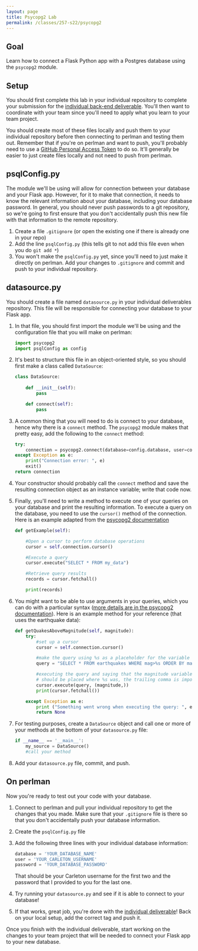 ```yaml
---
layout: page
title: Psycopg2 Lab
permalink: /classes/257-s22/psycopg2
---
```


## Goal
Learn how to connect a Flask Python app with a Postgres database using the `psycopg2` module.

## Setup

You should first complete this lab in your individual repository to complete your submission for the [individual back-end deliverable](project-4-ind). 
You'll then want to coordinate with your team since you'll need to apply what you learn to your team project.

You should create most of these files locally and push them to your individual repository before then connecting to perlman and testing them out.
Remember that if you're on perlman and want to push, you'll probably need to use a [GitHub Personal Access Token](https://docs.github.com/en/authentication/keeping-your-account-and-data-secure/creating-a-personal-access-token) to do so.
It'll generally be easier to just create files locally and not need to push from perlman.

## psqlConfig.py
The module we'll be using will allow for connection between your database and your Flask app.
However, for it to make that connection, it needs to know the relevant information about your database, including your database password.
In general, you should never push passwords to a git repository, so we're going to first ensure that you don't accidentally push this new file with that information to the remote repository.

1. Create a file `.gitignore` (or open the existing one if there is already one in your repo)
2. Add the line `psqlConfig.py` (this tells git to not add this file even when you do `git add *`)
3. You won't make the `psqlConfig.py` yet, since you'll need to just make it directly on perlman. Add your changes to `.gitignore` and commit and push to your individual repository.



## datasource.py
You should create a file named `datasource.py` in your individual deliverables repository.
This file will be responsible for connecting your database to your Flask app.

1. In that file, you should first import the module we'll be using and the configuration file that you will make on perlman:
    ```python
    import psycopg2
    import psqlConfig as config
    ```

2. It's best to structure this file in an object-oriented style, so you should first make a class called `DataSource`:

    ```python
    class DataSource:
        
        def __init__(self):
            pass

        def connect(self):
            pass
    ```

3. A common thing that you will need to do is connect to your database, hence why there is a `connect` method. The `psycopg2` module makes that pretty easy, add the following to the `connect` method:
    ```python
    try:
        connection = psycopg2.connect(database=config.database, user=config.user, password=config.password, host="localhost")
    except Exception as e:
        print("Connection error: ", e)
        exit()
    return connection
    ```

4. Your constructor should probably call the `connect` method and save the resulting connection object as an instance variable; write that code now.

5. Finally, you'll need to write a method to execute one of your queries on your database and print the resulting information. To execute a query on the database, you need to use the `cursor()` method of the connection. Here is an example adapted from the [psycopg2 documentation](https://www.psycopg.org/docs/install.html#quick-install)
    ```python
    def getExample(self):

        #Open a cursor to perform database operations
        cursor = self.connection.cursor()

        #Execute a query
        cursor.execute("SELECT * FROM my_data")

        #Retrieve query results
        records = cursor.fetchall()

        print(records)
    ```

6. You might want to be able to use arguments in your queries, which you can do with a particular syntax ([more details are in the psycopg2 documentation](https://www.psycopg.org/docs/usage.html#passing-parameters-to-sql-queries)). Here is an example method for your reference (that uses the earthquake data):
    ```python
    def getQuakesAboveMagnitude(self, magnitude):
        try:
            #set up a cursor
            cursor = self.connection.cursor()

            #make the query using %s as a placeholder for the variable
            query = "SELECT * FROM earthquakes WHERE mag>%s ORDER BY mag DESC"

            #executing the query and saying that the magnitude variable 
            # should be placed where %s was, the trailing comma is important!
            cursor.execute(query, (magnitude,))
            print(cursor.fetchall())

        except Exception as e:
            print ("Something went wrong when executing the query: ", e)
            return None
    ```

7. For testing purposes, create a `DataSource` object and call one or more of your methods at the bottom of your `datasource.py` file:
    ```python
    if __name__ == '__main__':
        my_source = DataSource()
        #call your method
    ```
    
8. Add your `datasource.py` file, commit, and push.


## On perlman
Now you're ready to test out your code with your database. 

1. Connect to perlman and pull your individual repository to get the changes that you made. Make sure that your `.gitignore` file is there so that you don't accidentally push your database information.

2. Create the `psqlConfig.py` file

3. Add the following three lines with your individual database information:
    ```python
    database = 'YOUR_DATABASE_NAME'
    user = 'YOUR_CARLETON_USERNAME'
    password = 'YOUR_DATABASE_PASSWORD'
    ```
    That should be your Carleton username for the first two and the password that I provided to you for the last one.

4. Try running your `datasource.py` and see if it is able to connect to your database!

5. If that works, great job, you're done with the [individual deliverable](project-4-ind)! Back on your local setup, add the correct tag and push it.

Once you finish with the individual deliverable, start working on the changes to your team project that will be needed to connect your Flask app to your new database.